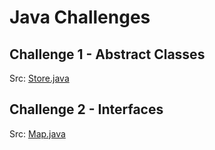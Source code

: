 # Java Challenges

## Challenge 1 - Abstract Classes
Src: [Store.java](src/Store/Store.java)

## Challenge 2 - Interfaces
Src: [Map.java](src/Map/Map.java)
